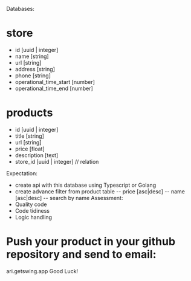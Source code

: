 Databases:

# store

- id [uuid | integer]
- name [string]
- url [string]
- address [string]
- phone [string]
- operational_time_start [number]
- operational_time_end [number]

# products

- id [uuid | integer]
- title [string]
- url [string]
- price [float]
- description [text]
- store_id [uuid | integer] // relation

Expectation:

- create api with this database using Typescript or Golang
- create advance filter from product table
  -- price [asc|desc]
  -- name [asc|desc]
  -- search by name
  Assessment:
- Quality code
- Code tidiness
- Logic handling

# Push your product in your github repository and send to email:

ari.getswing.app
Good Luck!
